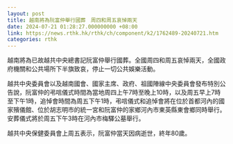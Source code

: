 ```yaml
---
layout: post
title: 越南將為阮富仲舉行國葬　周四和周五哀悼兩天
date: 2024-07-21 01:28:27.000000000 +08:00
link: https://news.rthk.hk/rthk/ch/component/k2/1762489-20240721.htm
categories: rthk
---
```


越南將為已故越共中央總書記阮富仲舉行國葬。全國周四和周五哀悼兩天，全國政府機關和公共場所下半旗致哀，停止一切公共娛樂活動。

越共中央委員會以及越南國會、國家主席、政府、祖國陣線中央委員會發布特別公告說，阮富仲的弔唁儀式時間為當地周四上午7時至晚上10時，以及周五早上7時至下午1時，追悼會時間為周五下午1時，弔唁儀式和追悼會將在位於首都河內的國家殯儀館、位於胡志明市的統一宮和阮富仲的家鄉河內市東英縣東會鄉同時舉行。安葬儀式將於周五下午3時在河內市梅驛公墓舉行。

越共中央保健委員會上周五表示，阮富仲當天因病逝世，終年80歲。
